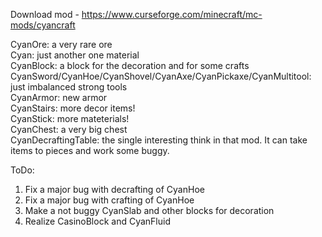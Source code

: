 Download mod - https://www.curseforge.com/minecraft/mc-mods/cyancraft

CyanOre: a very rare ore <br>
Cyan: just another one material<br>
CyanBlock: a block for the decoration and for some crafts<br>
CyanSword/CyanHoe/CyanShovel/CyanAxe/CyanPickaxe/CyanMultitool: just imbalanced strong tools<br>
CyanArmor: new armor<br>
CyanStairs: more decor items!<br>
CyanStick: more mateterials!<br>
CyanChest: a very big chest<br>
CyanDecraftingTable: the single interesting think in that mod. It can take items to pieces and work some buggy.

ToDo:
1) Fix a major bug with decrafting of CyanHoe
2) Fix a major bug with crafting of CyanHoe
3) Make a not buggy CyanSlab and other blocks for decoration
4) Realize CasinoBlock and CyanFluid
